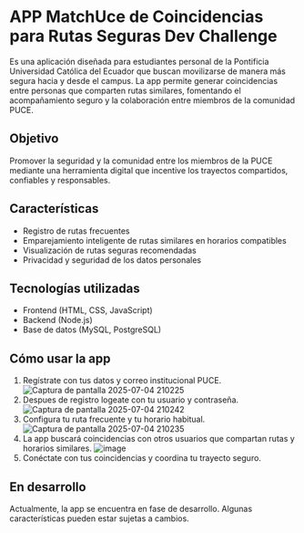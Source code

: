 # APP MatchUce de Coincidencias para Rutas Seguras Dev Challenge

 Es una aplicación diseñada para estudiantes personal de la Pontificia Universidad Católica del Ecuador que buscan movilizarse de manera más segura hacia y desde el campus. La app permite generar coincidencias entre personas que comparten rutas similares, fomentando el acompañamiento seguro y la colaboración entre miembros de la comunidad PUCE.

## Objetivo

Promover la seguridad y la comunidad entre los miembros de la PUCE mediante una herramienta digital que incentive los trayectos compartidos, confiables y responsables.

##  Características

-  Registro de rutas frecuentes 
-  Emparejamiento inteligente de rutas similares en horarios compatibles
-  Visualización de rutas seguras recomendadas
-  Privacidad y seguridad de los datos personales

## Tecnologías utilizadas

- Frontend (HTML, CSS, JavaScript)
- Backend (Node.js)
- Base de datos (MySQL, PostgreSQL)


## Cómo usar la app

1. Regístrate con tus datos y correo institucional PUCE.
  ![Captura de pantalla 2025-07-04 210225](https://github.com/user-attachments/assets/36f5626a-03ca-4e52-a9a9-6614ce640d21)
2. Despues de registro logeate con tu usuario y contraseña.
  ![Captura de pantalla 2025-07-04 210242](https://github.com/user-attachments/assets/339e38ac-24cc-41d9-aceb-a6b801ac4659)
3. Configura tu ruta frecuente y tu horario habitual.
  ![Captura de pantalla 2025-07-04 210235](https://github.com/user-attachments/assets/629467ea-42fb-4521-8e5a-e45b4998722a)
4. La app buscará coincidencias con otros usuarios que compartan rutas y horarios similares.
  ![image](https://github.com/user-attachments/assets/a181470d-e4f9-4a1d-be98-eb1b46760ac0)
5. Conéctate con tus coincidencias y coordina tu trayecto seguro.

## En desarrollo

Actualmente, la app se encuentra en fase de desarrollo. Algunas características pueden estar sujetas a cambios.
